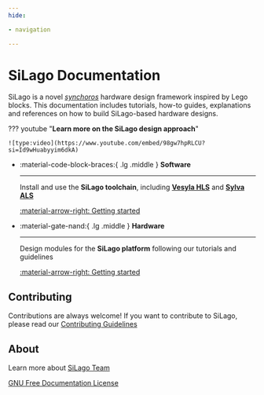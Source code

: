 ```yaml
---
hide:

- navigation

---
```


# SiLago Documentation

SiLago is a novel [_synchoros_](https://dl.acm.org/doi/10.1145/3130218.3132339 "not a typo") hardware design framework inspired by Lego blocks.
This documentation includes tutorials, how-to guides, explanations and references on how to build SiLago-based hardware designs.

??? youtube "__Learn more on the SiLago design approach__"

    ![type:video](https://www.youtube.com/embed/98gw7hpRLCU?si=Id9wHuabyyim6dkA)
<div class="grid cards" markdown>

- :material-code-block-braces:{ .lg .middle } __Software__

    ---

    Install and use the __SiLago toolchain__, including [__Vesyla HLS__](ToolChain/Vesyla/index.md) and [__Sylva ALS__](ToolChain/Sylva/index.md)

    [:material-arrow-right: Getting started](ToolChain/index.md)

- :material-gate-nand:{ .lg .middle } __Hardware__

    ---

    Design modules for the __SiLago platform__ following our tutorials and guidelines

    [:material-arrow-right: Getting started](Fabric/index.md)

</div>

## Contributing

Contributions are always welcome!
If you want to contribute to SiLago, please read our [Contributing Guidelines](./Guideline/index.md)

## About

Learn more about [SiLago Team](./About/About.md)

[GNU Free Documentation License](./About/License.md)

<!-- 
## Repos

!!! warning
    Some repos are private for now!

- [Fabric Repo](https://github.com/silagokth/SiLagoNN)
- [vesyla-suite](https://github.com/silagokth/vesyla-suite-4)
- [drra-component-lib](https://github.com/silagokth/drra-component-lib)
- [drra-testcase](https://github.com/silagokth/drra-testcase)

## Quick Start Tutorials

- [MkDoc Tutorial](Guideline/Mkdocs-tutorial)
- [Vesyla Tutorial for DRRA](ToolChain/Vesyla-suite/v4/Tutorial_DRRA)
 -->